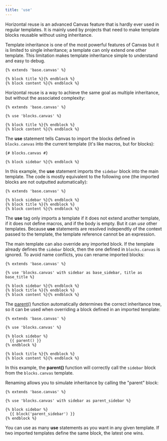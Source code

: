 ```yaml
---
title: 'use'
---
```


Horizontal reuse is an advanced Canvas feature that is hardly ever used in regular templates. It is mainly used by projects that need to make template blocks reusable without using inheritance.

Template inheritance is one of the most powerful features of Canvas but it is limited to single inheritance; a template can only extend one other template. This limitation makes template inheritance simple to understand and easy to debug.

```twig {% process=false %}
{% extends 'base.canvas' %}

{% block title %}{% endblock %}
{% block content %}{% endblock %}
```

Horizontal reuse is a way to achieve the same goal as multiple inheritance, but without the associated complexity:

```twig {% process=false %}
{% extends 'base.canvas' %}

{% use 'blocks.canvas' %}

{% block title %}{% endblock %}
{% block content %}{% endblock %}
```

The **use** statement tells Canvas to import the blocks defined in `blocks.canvas` into the current template (it's like macros, but for blocks):

```twig {% process=false %}
{# blocks.canvas #}

{% block sidebar %}{% endblock %}
```

In this example, the **use** statement imports the `sidebar` block into the main template. The code is mostly equivalent to the following one (the imported blocks are not outputted automatically):

```twig {% process=false %}
{% extends 'base.canvas' %}

{% block sidebar %}{% endblock %}
{% block title %}{% endblock %}
{% block content %}{% endblock %}
```

The **use** tag only imports a template if it does not extend another template, if it does not define macros, and if the body is empty. But it can *use* other templates. Because **use** statements are resolved independtly of the context passed to the template, the template reference cannot be an expression.

The main template can also override any imported block. If the template already defines the `sidebar` block, then the one defined in `blocks.canvas` is ignored. To avoid name conflicts, you can rename imported blocks:

```twig {% process=false %}
{% extends 'base.canvas' %}

{% use 'blocks.canvas' with sidebar as base_sidebar, title as base_title %}

{% block sidebar %}{% endblock %}
{% block title %}{% endblock %}
{% block content %}{% endblock %}
```

The [parent()](/docs/canvas/functions/parent) function automatically determines the correct inheritance tree, so it can be used when overriding a block defined in an imported template:

```twig {% process=false %}
{% extends 'base.canvas' %}

{% use 'blocks.canvas' %}

{% block sidebar %}
  {{ parent() }}
{% endblock %}

{% block title %}{% endblock %}
{% block content %}{% endblock %}
```

In this example, the **parent()** function will correctly call the `sidebar` block from the `blocks.canvas` template.

Renaming allows you to simulate inheritance by calling the "parent" block:

```twig {% process=false %}
{% extends 'base.canvas' %}

{% use 'blocks.canvas' with sidebar as parent_sidebar %}

{% block sidebar %}
  {{ block('parent_sidebar') }}
{% endblock %}
```

You can use as many **use** statements as you want in any given template. If two imported templates define the same block, the latest one wins.
